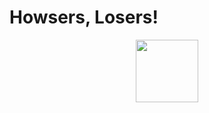 # Howsers, Losers!

<div id="header" align="center">
  <img src="https://giphy.com/embed/RbDKaczqWovIugyJmW" width="100"/>
</div>

